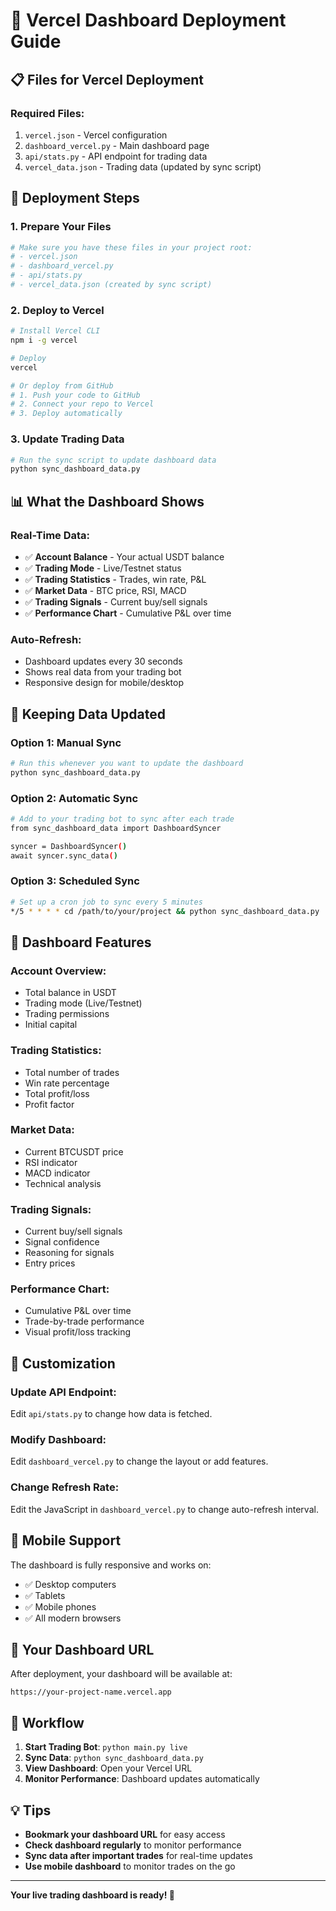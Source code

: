 # 🚀 Vercel Dashboard Deployment Guide

## 📋 Files for Vercel Deployment

### Required Files:
1. `vercel.json` - Vercel configuration
2. `dashboard_vercel.py` - Main dashboard page
3. `api/stats.py` - API endpoint for trading data
4. `vercel_data.json` - Trading data (updated by sync script)

## 🚀 Deployment Steps

### 1. Prepare Your Files
```bash
# Make sure you have these files in your project root:
# - vercel.json
# - dashboard_vercel.py
# - api/stats.py
# - vercel_data.json (created by sync script)
```

### 2. Deploy to Vercel
```bash
# Install Vercel CLI
npm i -g vercel

# Deploy
vercel

# Or deploy from GitHub
# 1. Push your code to GitHub
# 2. Connect your repo to Vercel
# 3. Deploy automatically
```

### 3. Update Trading Data
```bash
# Run the sync script to update dashboard data
python sync_dashboard_data.py
```

## 📊 What the Dashboard Shows

### Real-Time Data:
- ✅ **Account Balance** - Your actual USDT balance
- ✅ **Trading Mode** - Live/Testnet status
- ✅ **Trading Statistics** - Trades, win rate, P&L
- ✅ **Market Data** - BTC price, RSI, MACD
- ✅ **Trading Signals** - Current buy/sell signals
- ✅ **Performance Chart** - Cumulative P&L over time

### Auto-Refresh:
- Dashboard updates every 30 seconds
- Shows real data from your trading bot
- Responsive design for mobile/desktop

## 🔄 Keeping Data Updated

### Option 1: Manual Sync
```bash
# Run this whenever you want to update the dashboard
python sync_dashboard_data.py
```

### Option 2: Automatic Sync
```bash
# Add to your trading bot to sync after each trade
from sync_dashboard_data import DashboardSyncer

syncer = DashboardSyncer()
await syncer.sync_data()
```

### Option 3: Scheduled Sync
```bash
# Set up a cron job to sync every 5 minutes
*/5 * * * * cd /path/to/your/project && python sync_dashboard_data.py
```

## 🎯 Dashboard Features

### Account Overview:
- Total balance in USDT
- Trading mode (Live/Testnet)
- Trading permissions
- Initial capital

### Trading Statistics:
- Total number of trades
- Win rate percentage
- Total profit/loss
- Profit factor

### Market Data:
- Current BTCUSDT price
- RSI indicator
- MACD indicator
- Technical analysis

### Trading Signals:
- Current buy/sell signals
- Signal confidence
- Reasoning for signals
- Entry prices

### Performance Chart:
- Cumulative P&L over time
- Trade-by-trade performance
- Visual profit/loss tracking

## 🔧 Customization

### Update API Endpoint:
Edit `api/stats.py` to change how data is fetched.

### Modify Dashboard:
Edit `dashboard_vercel.py` to change the layout or add features.

### Change Refresh Rate:
Edit the JavaScript in `dashboard_vercel.py` to change auto-refresh interval.

## 📱 Mobile Support

The dashboard is fully responsive and works on:
- ✅ Desktop computers
- ✅ Tablets
- ✅ Mobile phones
- ✅ All modern browsers

## 🎉 Your Dashboard URL

After deployment, your dashboard will be available at:
```
https://your-project-name.vercel.app
```

## 🔄 Workflow

1. **Start Trading Bot**: `python main.py live`
2. **Sync Data**: `python sync_dashboard_data.py`
3. **View Dashboard**: Open your Vercel URL
4. **Monitor Performance**: Dashboard updates automatically

## 💡 Tips

- **Bookmark your dashboard URL** for easy access
- **Check dashboard regularly** to monitor performance
- **Sync data after important trades** for real-time updates
- **Use mobile dashboard** to monitor trades on the go

---

**Your live trading dashboard is ready! 🚀**